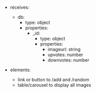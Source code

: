 * receives:
    * db:
      * type: object
      * properties:
         * _id:
            * type: object
            * properties:
               * imageurl: string
               * upvotes: number
               * downvotes: number

* elements: 
    * link or button to /add and /random
    * table/carousel to display all images
